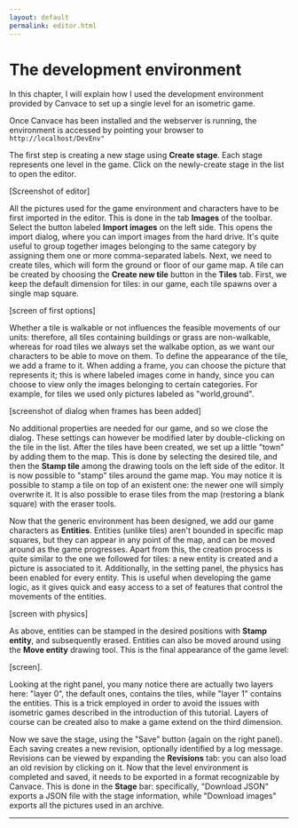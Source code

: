 ```yaml
---
layout: default
permalink: editor.html
---
```


# The development environment
In this chapter, I will explain how I used the development environment provided by Canvace to set up a single level for an isometric game.

Once Canvace has been installed and the webserver is running, the environment is accessed by pointing your browser to 
<code>http://localhost/DevEnv"</code>

The first step is creating a new stage using **Create stage**. Each stage represents one level in the game. Click on the newly-create stage in the list
to open the editor.

[Screenshot of editor]

All the pictures used for the game environment and characters have to be first imported in the editor. This is done in the tab **Images** of the toolbar.
Select the button labeled **Import images** on the left side. This opens the import dialog, where you can import images from the hard drive. It's quite useful to
group together images belonging to the same category by assigning them one or more comma-separated labels.
Next, we need to create tiles, which will form the ground or floor of our game map. A tile can be created by choosing the **Create new tile** button in the **Tiles**
tab. First, we keep the default dimension for tiles: in our game, each tile spawns over a single map square.

[screen of first options]

Whether a tile is walkable or not influences the feasible movements of our units: therefore, all tiles containing buildings or grass are non-walkable, whereas for
road tiles we always set the walkabe option, as we want our characters to be able to move on them.
To define the appearance of the tile, we add a frame to it. When adding a frame, you can choose the picture that represents it; this is where labeled images come in
handy, since you can choose to view only the images belonging to certain categories. For example, for tiles we used only pictures labeled as "world,ground".

[screenshot of dialog when frames has been added]

No additional properties are needed for our game, and so we close the dialog. These settings can however be modified later by double-clicking on the tile in the list.
After the tiles have been created, we set up a little "town" by adding them to the map. This is done by selecting the desired tile, and then the **Stamp tile**
among the drawing tools on the left side of the editor. It is now possible to "stamp" tiles around the game map. You may notice it is possible to stamp a tile on
top of an existent one: the newer one will simply overwrite it. It is also possible to erase tiles from the map (restoring a blank square) with the eraser tools.

Now that the generic environment has been designed, we add our game characters as **Entities**. Entities (unlike tiles) aren't bounded in specific map
squares, but they can appear in any point of the map, and can be moved around as the game progresses. Apart from this, the creation process is quite similar to the one
we followed for tiles: a new entity is created and a picture is associated to it. Additionally, in the setting panel, the physics has been enabled for every entity.
This is useful when developing the game logic, as it gives quick and easy access to a set of features that control the movements of the entities.

[screen with physics]

As above, entities can be stamped in the desired positions with **Stamp entity**, and subsequently erased. Entities can also be moved around using the
**Move entity** drawing tool. This is the final appearance of the game level:

[screen].

Looking at the right panel, you many notice there are actually two layers here: "layer 0", the default ones, contains the tiles, while "layer 1" contains the
entities. This is a trick employed in order to avoid the issues with isometric games described in the introduction of this tutorial.
Layers of course can be created also to make a game extend on the third dimension.

Now we save the stage, using the "Save" button (again on the right panel). Each saving creates a new revision, optionally identified by a log message. Revisions can
be viewed by expanding the **Revisions** tab: you can also load an old revision by clicking on it.
Now that the level environment is completed and saved, it needs to be exported in a format recognizable by Canvace. This is done in the **Stage** bar: specifically,
"Download JSON" exports a JSON file with the stage information, while "Download images" exports all the pictures used in an archive.

----------------------------
